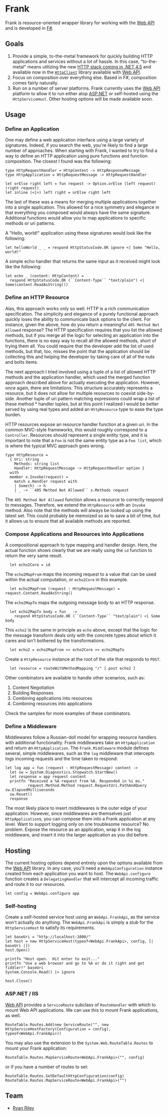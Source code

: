 # Frank

Frank is resource-oriented wrapper library for working with the [Web API](http://wcf.codeplex.com/) and is developed in [F#](http://fsharp.net/).

## Goals

1. Provide a simple, to-the-metal framework for quickly building HTTP applications and services without a lot of hassle. In this case, "to-the-metal" means utilizing the new [HTTP stack coming in .NET 4.5](http://msdn.microsoft.com/en-us/library/hh193585.aspx) and available now in the [`HttpClient`](http://nuget.org/List/Packages/HttpClient) library available with [Web API](http://nuget.org/List/Packages/WebApi.All).
2. Focus on composition over everything else. Based in F#, composition comes fairly naturally.
3. Run on a number of server platforms. Frank currently uses the [Web API](http://wcf.codeplex.com/) platform to allow it to run either atop [ASP.NET](http://asp.net/) or self-hosted using the `HttpServiceHost`. Other hosting options will be made available soon.

## Usage

### Define an Application

One may define a web application interface using a large variety of signatures.
Indeed, if you search the web, you're likely to find a large number of approaches.
When starting with Frank, I wanted to try to find a way to define an HTTP application
using pure functions and function composition. The closest I found was the following:

    type HttpRequestHandler = HttpContent -> HttpResponseMessage
    type HttpApplication = HttpRequestMessage -> HttpRequestHandler
    
    let orElse right left = fun request -> Option.orElse (left request) (right request)
    let inline (<|>) left right = orElse right left

The last of these was a means for merging multiple applications together into a single
application. This allowed for a nice symmetry and elegance in that everything you composed
would always have the same signature. Additional functions would allow you to map
applications to specific methods or uri patterns.

A "Hello, world!" application using these signatures would look like the following:

    let helloWorld _ _ = respond HttpStatusCode.OK ignore <| Some "Hello, world!"

A simple echo handler that returns the same input as it received might look like the following:

    let echo _ (content: HttpContent) =
      respond HttpStatusCode.OK (``Content-Type`` "text/plain") <| Some(content.ReadAsString())

### Define an HTTP Resource

Alas, this approach works only so well. HTTP is a rich communication specification.
The simplicity and elegance of a purely functional approach quickly loses the ability
to communicate back options to the client. For instance, given the above, how do you
return a meaningful `405 Method Not Allowed` response? The HTTP specification requires
that you list the allowed methods, but if you merge all the logic for selecting an
application into the functions, there is no easy way to recall all the allowed methods,
short of trying them all. You could require that the developer add the list of used
methods, but that, too, misses the point that the application should be collecting this
and helping the developer by taking care of all of the nuts and bolts items.

The next approach I tried involved using a tuple of a list of allowed HTTP methods and
the application handler, which used the merged function approach described above for
actually executing the application. However, once again, there are limitations. This
structure accurately represents a resource, but it does not allow for multiple resources
to coexist side-by-side. Another tuple of uri pattern matching expressions could wrap
a list of these method * handler tuples, but at this point I realized I would be better
served by using real types and added an `HttpResource` type to ease the type burden.

HTTP resources expose an resource handler function at a given uri.
In the common MVC-style frameworks, this would roughly correspond
to a `Controller`. Resources should represent a single entity type,
and it is important to note that a `Foo` is not the same entity
type as a `Foo list`, which is where the typical MVC approach goes wrong. 

    type HttpResource =
      { Uri: string
        Methods: string list
        Handler: HttpRequestMessage -> HttpRequestHandler option }
      with
      member x.Invoke(request) =
        match x.Handler request with
        | Some(h) -> h
        | _ -> ``405 Method Not Allowed`` x.Methods request

The ``405 Method Not Allowed`` function allows a resource to correctly respond to messages.
Therefore, we extend the `HttpResource` with an `Invoke` method.
Also note that the methods will always be looked up using the latest set. This could
probably be memoized so as to save a bit of time, but it allows us to ensure that all
available methods are reported.

### Compose Applications and Resources into Applications

A compositional approach to type mapping and handler design.
Here, the actual function shows clearly that we are really using
the `id` function to return the very same result.

      let echo2Core = id

The `echo2MapFrom` maps the incoming request to a value that can be used
within the actual computation, or `echo2Core` in this example.

      let echo2MapFrom (request : HttpRequestMessage) = request.Content.ReadAsString()

The `echo2MapTo` maps the outgoing message body to an HTTP response.

      let echo2MapTo body = fun _ -> 
        respond HttpStatusCode.OK (``Content-Type`` "text/plain") <| Some body

This `echo2` is the same in principle as `echo` above, except that the
logic for the message transform deals only with the concrete types
about which it cares and isn't bothered by the transformations.

      let echo2 = echo2MapFrom >> echo2Core >> echo2MapTo

Create a `HttpResource` instance at the root of the site that responds to `POST`.

      let resource = routeWithMethodMapping "/" [ post echo2 ]

Other combinators are available to handle other scenarios, such as:

1. Content Negotiation
2. Building Responses
3. Combining applications into resources
4. Combining resources into applications

Check the samples for more examples of these combinators.

### Define a Middleware

Middlewares follow a Russian-doll model for wrapping resource handlers with additional functionality.
Frank middlewares take an `HttpApplication` and return an `HttpApplication`.
The `Frank.Middleware` module defines several, simple middlewares, such as the `log` middleware that
intercepts logs incoming requests and the time taken to respond:

    let log app = fun (request : HttpRequestMessage) content -> 
      let sw = System.Diagnostics.Stopwatch.StartNew()
      let response = app request content
      printfn "Received a %A request from %A. Responded in %i ms."
              request.Method.Method request.RequestUri.PathAndQuery sw.ElapsedMilliseconds
      sw.Reset()
      response

The most likely place to insert middlewares is the outer edge of your application.
However, since middlewares are themselves just `HttpApplication`s, you can compose them into a Frank application
at any level. Want to support logging only on one troublesome resource? No problem. Expose the resource
as an application, wrap it in the log middleware, and insert it into the larger application as you did before.

## Hosting

The current hosting options depend entirely upon the options available from the
[Web API](http://wcf.codeplex.com/) library. In any case, you'll need a 
`WebApiConfiguration` instance created from each application you want to host.
The `WebApi.configure` function creates a `DelegatingHandler` that will intercept
all incoming traffic and route it to our resources.

    let config = WebApi.configure app

### Self-hosting

Create a self-hosted service host using an `WebApi.FrankApi`, as the service
won't actually do anything. The `WebApi.FrankApi` is simply a stub for the
`HttpServiceHost` to satisfy its requirements.

    let baseUri = "http://localhost:1000/"
    let host = new HttpServiceHost(typeof<WebApi.FrankApi>, config, [| baseUri |])
    host.Open()

    printfn "Host open.  Hit enter to exit..."
    printfn "Use a web browser and go to %A or do it right and get fiddler!" baseUri
    System.Console.Read() |> ignore

    host.Close()

### ASP.NET / IIS

[Web API](http://wcf.codeplex.com/) provides a `ServiceRoute` subclass of `RouteHandler`
with which to mount Web API applications. We can use this to mount Frank applications, as well.

    RouteTable.Routes.Add(new ServiceRoute("", new HttpServiceHostFactory(Configuration = config), typeof<WebApi.FrankApi>))

You may also use the extension to the `System.Web.RouteTable.Routes` to mount your Frank application:

    RouteTable.Routes.MapServiceRoute<WebApi.FrankApi>("", config)

or if you have a number of routes to set:

    RouteTable.Routes.SetDefaultHttpConfiguration(config)
    RouteTable.Routes.MapServiceRoute<WebApi.FrankApi>("")

## Team

* [Ryan Riley](http://codemav.com/panesofglass)
